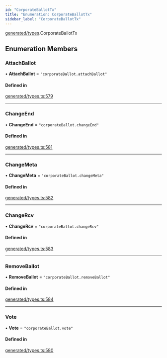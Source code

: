 ```yaml
---
id: "CorporateBallotTx"
title: "Enumeration: CorporateBallotTx"
sidebar_label: "CorporateBallotTx"
---
```


[generated/types](../../../../modules/Generated/Types/Types.md).CorporateBallotTx

## Enumeration Members

### AttachBallot

• **AttachBallot** = ``"corporateBallot.attachBallot"``

#### Defined in

[generated/types.ts:579](https://github.com/PolymeshAssociation/polymesh-sdk/blob/654b99c8d/src/generated/types.ts#L579)

___

### ChangeEnd

• **ChangeEnd** = ``"corporateBallot.changeEnd"``

#### Defined in

[generated/types.ts:581](https://github.com/PolymeshAssociation/polymesh-sdk/blob/654b99c8d/src/generated/types.ts#L581)

___

### ChangeMeta

• **ChangeMeta** = ``"corporateBallot.changeMeta"``

#### Defined in

[generated/types.ts:582](https://github.com/PolymeshAssociation/polymesh-sdk/blob/654b99c8d/src/generated/types.ts#L582)

___

### ChangeRcv

• **ChangeRcv** = ``"corporateBallot.changeRcv"``

#### Defined in

[generated/types.ts:583](https://github.com/PolymeshAssociation/polymesh-sdk/blob/654b99c8d/src/generated/types.ts#L583)

___

### RemoveBallot

• **RemoveBallot** = ``"corporateBallot.removeBallot"``

#### Defined in

[generated/types.ts:584](https://github.com/PolymeshAssociation/polymesh-sdk/blob/654b99c8d/src/generated/types.ts#L584)

___

### Vote

• **Vote** = ``"corporateBallot.vote"``

#### Defined in

[generated/types.ts:580](https://github.com/PolymeshAssociation/polymesh-sdk/blob/654b99c8d/src/generated/types.ts#L580)
